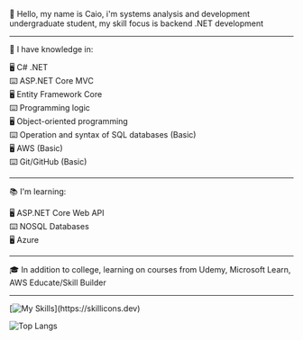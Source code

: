 :wave: Hello, my name is Caio, i'm systems analysis and development undergraduate student, my skill focus is backend .NET development  

---

:book: I have knowledge in: 

:desktop_computer: C# .NET   
:keyboard: ASP.NET Core MVC       
:desktop_computer: Entity Framework Core     
:keyboard: Programming logic   
:desktop_computer: Object-oriented programming   
:keyboard: Operation and syntax of SQL databases (Basic)   
:desktop_computer: AWS (Basic)   
:keyboard: Git/GitHub (Basic)   


---

:books: I'm learning:    

:desktop_computer: ASP.NET Core Web API    
:keyboard: NOSQL Databases    
:desktop_computer: Azure    

---

:mortar_board: In addition to college, learning on courses from Udemy, Microsoft Learn, AWS Educate/Skill Builder

---

[![My Skills](https://skillicons.dev/icons?i=cs,dotnet,visualstudio,github,aws,)](https://skillicons.dev)  

![Top Langs](https://github-readme-stats.vercel.app/api/top-langs/?username=caiomolinaro&theme=transparent&layout=compact)

